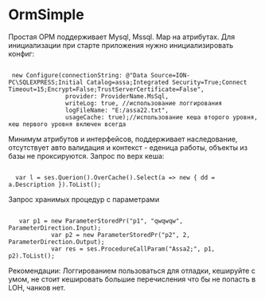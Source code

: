 OrmSimple
=========
Простая ОРМ поддерживает Mysql, Mssql.
Мар на атрибутах.
Для инициализации при старте приложения
нужно инициализировать конфиг:
<pre><code class='language-cs'>
 new Configure(connectionString: @"Data Source=ION-PC\SQLEXPRESS;Initial Catalog=assa;Integrated Security=True;Connect Timeout=15;Encrypt=False;TrustServerCertificate=False",
                provider: ProviderName.MsSql,
                writeLog: true, //использование логгирования
                logFileName: "E:/assa22.txt",
                usageCache: true);//использование кеша второго уровня, кеш первого уровня включен всегда
</code></pre>
Минимум атрибутов и интерфейсов, поддерживает наследование, отсутствует авто валидация
и контекст - еденица работы, объекты из базы не проксируются.
Запрос по верх кеша:
<pre><code class='language-cs'>
  var l = ses.Querion<Telephone>().OverCache().Select(a => new { dd = a.Description }).ToList();
</code></pre>
Запрос хранимых процедур с параметрами
<pre><code class='language-cs'>
   var p1 = new ParameterStoredPr("p1", "qwqwqw", ParameterDirection.Input);
            var p2 = new ParameterStoredPr("p2", 2, ParameterDirection.Output);
            var res = ses.ProcedureCallParam<Body>("Assa2;", p1, p2).ToList();
</code></pre>
Рекомендации: Логгированием  пользоваться для отладки, кешируйте с умом, не стоит кешировать большие перечисления
что бы не попасть в LOH, чанков нет.
